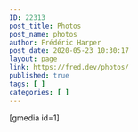 ```yaml
---
ID: 22313
post_title: Photos
post_name: photos
author: Frédéric Harper
post_date: 2020-05-23 10:30:17
layout: page
link: https://fred.dev/photos/
published: true
tags: [ ]
categories: [ ]
---
```

[gmedia id=1]